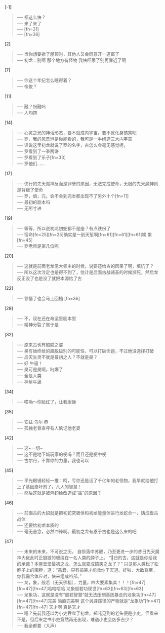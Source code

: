 
[-1] 
>--- 都这么快？<br>
>--- 来了来了<br>
>--- [fn=31]<br>
>--- [fn=36]<br>

[2] 
>--- 当你想要掀了屋顶时，其他人又会同意开一道窗了<br>
>--- 初龙：别啊 那个地方有怪物 我快吓尿了别再靠近了啊<br>

[7] 
>--- 你这个年纪怎么睡得着？<br>
>--- 帝俊？<br>

[11] 
>--- 融？祝融吗<br>
>--- 人均跨<br>

[14] 
>--- 心灵之光的神话形态，要不就成内宇宙，要不就化身搞笑吧<br>
>--- 罗，我的风景岂是你能看的，我可是一手缔造三大内宇宙<br>
>--- 话说这里初龙就说了罗的名字，古怎么会毫无感觉呢，<br>
>--- 罗看到了一拳两饼<br>
>--- 罗看到了乐子[fn=33]<br>
>--- 罗他们……<br>

[17] 
>--- 侠行的先天魔神反而是罪孽的原因，无法完成使命，无限的先天魔神则是背叛了使命<br>
>--- 罗，熵，元。会不会到完本都出现不了另外十个[fn=11]<br>
>--- 最初的剧本吗<br>
>--- 无所寸进<br>

[19] 
>--- 等等，所以说初龙初蛇都不是座？有点跌份了<br>
>--- 宿命[fn=25][fn=25]确实是一到天堑啊[fn=61][fn=61][fn=61]唉  累[fn=45]<br>
>--- 罗老师是第几位呢<br>

[20] 
>--- 这就是前面老龙见大领主的时候，说要还给古的因果了啊，填坑了？<br>
>--- 所以这次注定也是得不到了，估计是后面古战诸圣的时候濒死，然后龙反正没了也是没了就把本源给了古<br>

[22] 
>--- 领悟了也会马上回档 [fn=36]<br>

[28] 
>--- 不，现在还在命运里剧本里<br>
>--- 精神分裂了属于是<br>

[32] 
>--- 原来古也有超脱之姿<br>
>--- 昊有始终给的超脱级别的可能性，可以打破命运，不过他没选择打破<br>
>--- 后天生灵不就是最初之人？不就是昊？<br>
>--- 好 牛逼！<br>
>--- 昊可是昊啊，叼爆了<br>
>--- 全是人类<br>
>--- 神皇牛逼<br>

[34] 
>--- 哎呦～你脸红了，让我康康<br>

[35] 
>--- 安兹·乌尔·恭<br>
>--- 孤独老骨直呼有人惦记他老婆<br>

[42] 
>--- 这~一切~<br>
>--- 这不是地下城玩家的梗吗？而且还是梗中梗<br>
>--- 古尔丹，不靠你的力量，我也可以<br>

[45] 
>--- 平光眼镜轻轻一推：呵，亏你还是活了千亿年的老怪物，我早就给他打上了基因崩坏剂了，凡人的智慧！<br>
>--- 然后这就是被鸿钧给改造成“巫”的原因？<br>

[46] 
>--- 前面古的大招就是把初蛇究极体和初龙能量体进行龙蛇合一，铸成盘古战体<br>
>--- 还要给初龙本质的<br>
>--- 毫无悬念，必然冲锋啊。最初之龙有恩于古也是这么来的吧<br>

[47] 
>--- 未来的未来，不可说之历。
自陨落中苏醒，乃至更进一步的昔日先天魔神大佬此时正狠狠的缠绕在一名人类的脖子上。
“🐶日的古，这就是你给我的承诺？本座堂堂最初之龙，怎么就变成搞笑之龙了？”
只见那人类松了松脖子上的围脖，道：“愚蠢，只有搞笑才能救你于天道。好啦，大敌将至，你我需合体应对，快来组成裆部。”<br>
>--- 龙，象，般若（无天佛祖），力量，四大要素集其！！！[fn=47][fn=47][fn=47]哈哈哈哈  龙象般若功现世[fn=63][fn=63][fn=63]<br>
>--- 龙象功，这就是没有“般若智慧”就无法压制基因暴走的龙象功[fn=47][fn=47][fn=47]完美 简直完美啊  这个另辟蹊径的产物就是“龙象功”[fn=47][fn=47][fn=47] 天才啊 真是天才<br>
>--- 嗯？先前我还以为小史吞噬了初龙，郑吒见到的老头便是小史，但看来不是，但后来之书小吏竟然再无出现，难道小吏会凶多吉少？<br>
>--- 我全都要（大声）<br>
